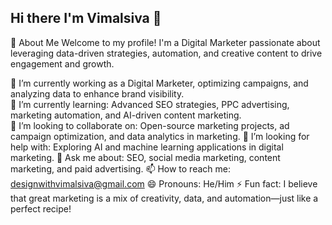 ## Hi there I'm Vimalsiva 👋
🌟 About Me
Welcome to my profile! I'm a Digital Marketer passionate about leveraging data-driven strategies, automation, and creative content to drive engagement and growth.

🔭 I’m currently working as a Digital Marketer, optimizing campaigns, and analyzing data to enhance brand visibility.		
🌱 I’m currently learning: Advanced SEO strategies, PPC advertising, marketing automation, and AI-driven content marketing.	
👯 I’m looking to collaborate on: Open-source marketing projects, ad campaign optimization, and data analytics in marketing.
🤔 I’m looking for help with: Exploring AI and machine learning applications in digital marketing.
💬 Ask me about: SEO, social media marketing, content marketing, and paid advertising.
📫 How to reach me: designwithvimalsiva@gmail.com
😄 Pronouns: He/Him
⚡ Fun fact: I believe that great marketing is a mix of creativity, data, and automation—just like a perfect recipe!
